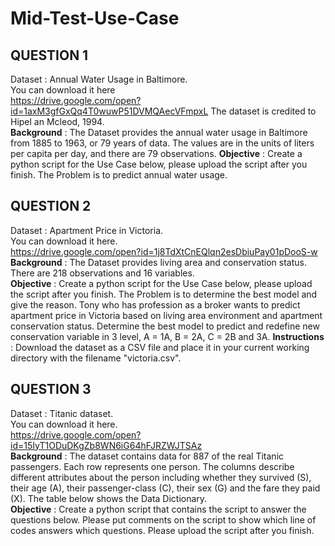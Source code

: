 # Mid-Test-Use-Case

## QUESTION 1
Dataset : Annual Water Usage in Baltimore.
<br>
You can download it here
<br>
https://drive.google.com/open?id=1axM3gfGxQq4T0wuwP51DVMQAecVFmpxL
The dataset is credited to Hipel an Mcleod, 1994.
<br>
**Background** : The Dataset provides the annual water usage in Baltimore from 1885 to 1963, or 79
years of data.
The values are in the units of liters per capita per day, and there are 79 observations.
**Objective** : Create a python script for the Use Case below, please upload the script after you finish.
The Problem is to predict annual water usage.


## QUESTION 2
Dataset : Apartment Price in Victoria.
<br>
You can download it here.
<br>
https://drive.google.com/open?id=1j8TdXtCnEQlqn2esDbiuPay01pDooS-w
<br>
**Background** : The Dataset provides living area and conservation status.
There are 218 observations and 16 variables.
<br>
**Objective** : Create a python script for the Use Case below, please upload the script after you finish.
The Problem is to determine the best model and give the reason.
Tony who has profession as a broker wants to predict apartment price in Victoria based on living
area environment and apartment conservation status. Determine the best model to predict and
redefine new conservation variable in 3 level, A = 1A, B = 2A, C = 2B and 3A.
**Instructions** :
Download the dataset as a CSV file and place it in your current working directory with the filename
"victoria.csv".

## QUESTION 3
Dataset : Titanic dataset.
<br>
You can download it here.
<br>
https://drive.google.com/open?id=15IyT1ODuDKgZb8WN6iG64hFJRZWJTSAz
<br>
**Background** : The dataset contains data for 887 of the real Titanic passengers. Each row represents
one person. The columns describe different attributes about the person including whether they
survived (S), their age (A), their passenger-class (C), their sex (G) and the fare they paid (X). The table
below shows the Data Dictionary.
<br>
**Objective** : Create a python script that contains the script to answer the questions below. Please put
comments on the script to show which line of codes answers which questions. Please upload the
script after you finish.
